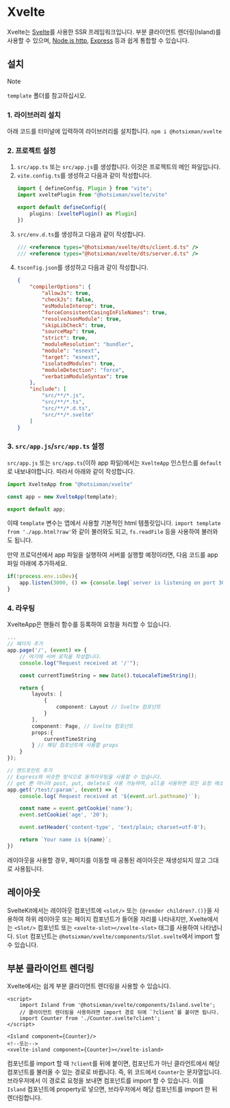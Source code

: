 # Xvelte
Xvelte는 [Svelte](https://github.com/sveltejs/svelte)를 사용한 SSR 프레임워크입니다. 부분 클라이언트 렌더링(Island)를 사용할 수 있으며, [Node.js http](https://nodejs.org/api/http.html), [Express](https://expressjs.com) 등과 쉽게 통합할 수 있습니다.

## 설치
> [!NOTE]
> `template` 폴더를 참고하십시오.

### 1. 라이브러리 설치
아래 코드를 터미널에 입력하여 라이브러리를 설치합니다.
`npm i @hotsixman/xvelte`

### 2. 프로젝트 설정
1. `src/app.ts` 또는 `src/app.js`를 생성합니다. 이것은 프로젝트의 메인 파일입니다.
2. `vite.config.ts`를 생성하고 다음과 같이 작성합니다.
    ```ts
    import { defineConfig, Plugin } from "vite";
    import xveltePlugin from "@hotsixman/xvelte/vite"

    export default defineConfig({
        plugins: [xveltePlugin() as Plugin]
    })
    ```
3. `src/env.d.ts`를 생성하고 다음과 같이 작성합니다.
    ```ts
    /// <reference types="@hotsixman/xvelte/dts/client.d.ts" />
    /// <reference types="@hotsixman/xvelte/dts/server.d.ts" />
    ```
4. `tsconfig.json`를 생성하고 다음과 같이 작성합니다.
    ```json
    {
        "compilerOptions": {
            "allowJs": true,
            "checkJs": false,
            "esModuleInterop": true,
            "forceConsistentCasingInFileNames": true,
            "resolveJsonModule": true,
            "skipLibCheck": true,
            "sourceMap": true,
            "strict": true,
            "moduleResolution": "bundler",
            "module": "esnext",
            "target": "esnext",
            "isolatedModules": true,
            "moduleDetection": "force",
            "verbatimModuleSyntax": true
        },
        "include": [
            "src/**/*.js",
            "src/**/*.ts",
            "src/**/*.d.ts",
            "src/**/*.svelte"
        ]
    }
    ```

### 3. `src/app.js`/`src/app.ts` 설정
`src/app.js` 또는 `src/app.ts`(이하 app 파일)에서는 `XvelteApp` 인스턴스를 `default`로 내보내야합니다. 따라서 아래와 같이 작성합니다.
```ts
import XvelteApp from "@hotsixman/xvelte"

const app = new XvelteApp(template);

export default app;
```

이때 `template` 변수는 앱에서 사용할 기본적인 html 템플릿입니다. `import template from './app.html?raw'`와 같이 불러와도 되고, `fs.readFile` 등을 사용하여 불러와도 됩니다.

만약 프로덕션에서 app 파일을 실행하여 서버를 실행할 예정이라면, 다음 코드를 app 파일 아래에 추가하세요.
```ts
if(!process.env.isDev){
    app.listen(3000, () => {console.log(`server is listening on port 3000`)}); // port는 변경할 수 있습니다.
}
```

### 4. 라우팅
XvelteApp은 핸들러 함수를 등록하여 요청을 처리할 수 있습니다.
```ts
...
// 페이지 추가
app.page('/', (event) => {
    // 여기에 서버 로직을 작성합니다.
    console.log("Request received at '/'");

    const currentTimeString = new Date().toLocaleTimeString();

    return {
        layouts: [
            {
                component: Layout // Svelte 컴포넌트
            }
        ],
        component: Page, // Svelte 컴포넌트
        props:{
            currentTimeString
        } // 해당 컴포넌트에 사용할 props
    }
});

// 엔드포인트 추가
// Express와 비슷한 방식으로 동적라우팅을 사용할 수 있습니다.
// get 뿐 아니라 post, put, delete도 사용 가능하며, all을 사용하면 모든 요청 메소드에 핸들러 함수를 사용할 수 있습니다.
app.get('/test/:param', (event) => { 
    console.log(`Request received at '${event.url.pathname}'`);

    const name = event.getCookie('name');
    event.setCookie('age', '20');

    event.setHeader('content-type', 'text/plain; charset=utf-8');

    return `Your name is ${name}`;
})
```

레이아웃을 사용할 경우, 페이지를 이동할 때 공통된 레이아웃은 재생성되지 않고 그대로 사용됩니다.

## 레이아웃
SvelteKit에서는 레이아웃 컴포넌트에 `<slot/>` 또는 `{@render children?.()}`을 사용하여 하위 레이아웃 또는 페이지 컴포넌트가 들어올 자리를 나타내지만, Xvelte에서는 `<Slot/>` 컴포넌트 또는 `<xvelte-slot></xvelte-slot>` 태그를 사용하여 나타냅니다. `Slot` 컴포넌트는 `@hotsixman/xvelte/components/Slot.svelte`에서 import 할 수 있습니다. 

## 부분 클라이언트 렌더링
Xvelte에서는 쉽게 부분 클라이언트 렌더링을 사용할 수 있습니다.
```svelte
<script>
    import Island from '@hotsixman/xvelte/components/Island.svelte';
    // 클라이언트 렌더링을 사용하려면 import 경로 뒤에 `?client`를 붙이면 됩니다.
    import Counter from './Counter.svelte?client';
</script>

<Island component={Counter}/>
<!--또는-->
<xvelte-island component={Counter}></xvelte-island>
```

컴포넌트를 import 할 때 `?client`를 뒤에 붙이면, 컴포넌트가 아닌 클라언트에서 해당 컴포넌트를 불러올 수 있는 경로로 바뀝니다. 즉, 위 코드에서 `Counter`는 문자열입니다. 브라우저에서 이 경로로 요청을 보내면 컴포넌트를 import 할 수 있습니다. 이를 `Island` 컴포넌트에 property로 넣으면, 브라우저에서 해당 컴포넌트를 import 한 뒤 렌더링합니다.